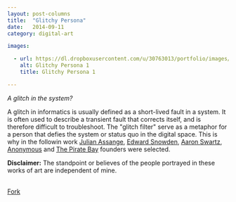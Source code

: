 ```yaml
---
layout: post-columns
title:  "Glitchy Persona"
date:   2014-09-11
category: digital-art

images:

  - url: https://dl.dropboxusercontent.com/u/30763013/portfolio/images/digital%20art/GlitchyPersona/glitchyAnonymous/screenshot-1.png
    alt: Glitchy Persona 1
    title: Glitchy Persona 1

---
```

_A glitch in the system?_

A glitch in informatics is usually defined as a short-lived fault in a system. It is often used to describe a transient fault that corrects itself, and is therefore difficult to troubleshoot. The "glitch filter" serve as a metaphor for a person that defies the system or status quo in the digital space. This is why in the followin work [Julian Assange](http://en.wikipedia.org/wiki/Julian_Assange), [Edward Snowden](http://en.wikipedia.org/wiki/Edward_Snowden), [Aaron Swartz](http://en.wikipedia.org/wiki/Aaron_Swartz), [Anonymous](http://en.wikipedia.org/wiki/Anonymous_%28group%29) and [The Pirate Bay](http://en.wikipedia.org/wiki/The_Pirate_Bay) founders were selected.

__Disclaimer:__ The standpoint or believes of the people portrayed in these works of art are independent of mine.

<br>
<!-- Place this tag where you want the button to render. -->
<a class="github-button" href="https://github.com/alejandrogarciasalas/glitchyPersona" data-icon="octicon-repo-forked" data-style="mega" aria-label="Fork alejandrogarciasalas/glitchyPersona on GitHub">Fork</a>
